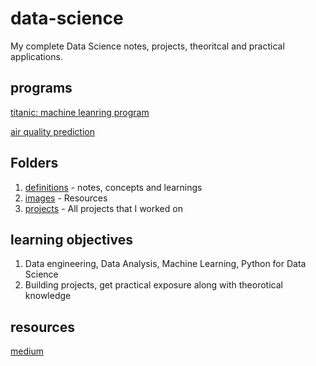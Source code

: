 # data-science
My complete Data Science notes, projects, theoritcal and practical applications. 

## programs 
[titanic: machine leanring program](https://github.com/anildhage/titanic)

[air quality prediction](https://github.com/anildhage/Air-Quality-Data-Science)

## Folders
1. [definitions](https://github.com/anildhage/data-science/tree/main/definitions) - notes, concepts and learnings 
2. [images](https://github.com/anildhage/data-science/tree/main/images) - Resources
3. [projects](https://github.com/anildhage/data-science/tree/main/projects) - All projects that I worked on

## learning objectives
1. Data engineering, Data Analysis, Machine Learning, Python for Data Science 
2. Building projects, get practical exposure along with theorotical knowledge

## resources
[medium](https://medium.com/projectpro/20-machine-learning-projects-that-will-get-you-hired-in-2021-a89473f2d2c7)
